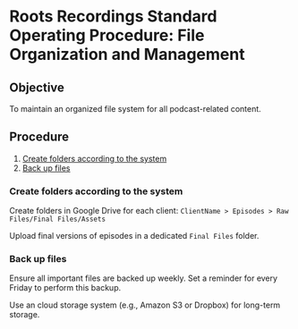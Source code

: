 # Roots Recordings Standard Operating Procedure: File Organization and Management

## Objective
To maintain an organized file system for all podcast-related content.


## Procedure
1. [Create folders according to the system](#create-folders-according-to-the-system)
2. [Back up files](#back-up-files)

### Create folders according to the system
Create folders in Google Drive for each client: `ClientName > Episodes > Raw Files/Final Files/Assets`

Upload final versions of episodes in a dedicated `Final Files` folder.


### Back up files
Ensure all important files are backed up weekly. Set a reminder for every Friday to perform this backup.

Use an cloud storage system (e.g., Amazon S3 or Dropbox) for long-term storage.
